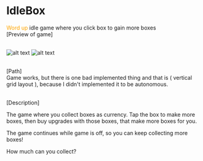 
# IdleBox
<span style="color:orange;">Word up</span>
idle game where you click box to gain more boxes
<br />
[Preview of game]
<br>
<br>

![alt text](https://play-lh.googleusercontent.com/50bwPVnVpE4D2eFywUshxysztfr8OFVqN5nLTVnu6Ql3JltaIMLQ6Ly5nN4pJIH3kw=w750-h750)
![alt text](https://play-lh.googleusercontent.com/c8OqxvfPX-lJy7J_jzHUGzif75vYFD9VG1sEe0PtMbTOJP3i9tPBMi9rY0JWvx4YWg=w750-h750)
<br>
<br>

[Path]
<br>
Game works, but there is one bad implemented thing and that is ( vertical grid layout ), because I didn't implemented it to be autonomous.
<br>
<br>

[Description]
<br>


The game where you collect boxes as currency.
Tap the box to make more boxes, then buy upgrades with those boxes, that make more boxes for you.

The game continues while game is off, so you can keep collecting more boxes!

How much can you collect?
